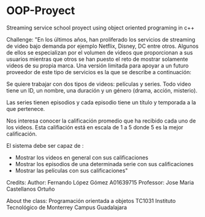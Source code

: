 # OOP-Proyect
Streaming service school proyect using object oriented programing in c++

Challenge: 
"En los últimos años, han proliferado los servicios de streaming de video bajo demanda por ejemplo Netflix, Disney, DC entre otros. Algunos de ellos se especializan por el volumen de videos que proporcionan a sus usuarios mientras que otros se han puesto el reto de mostrar solamente videos de su propia marca. Una versión limitada para apoyar a un futuro proveedor de este tipo de servicios es la que se describe a continuación:

Se quiere trabajar con dos tipos de videos: películas y series. Todo video tiene un ID, un nombre, una duración y un género (drama, acción, misterio).

Las series tienen episodios y cada episodio tiene un título y temporada a la que pertenece.

Nos interesa conocer la calificación promedio que ha recibido cada uno de los videos. Esta califiación está en escala de 1 a 5 donde 5 es la mejor calificación.

El sistema debe ser capaz de :

- Mostrar los videos en general con sus calificaciones
- Mostrar los episodios de una determinada serie con sus calificaciones
- Mostrar las películas con sus calificaciones"


Credits:
Author: Fernando López Gómez A01639715
Professor: Jose Maria Castellanos Ortuño

About the class:
Programación orientada a objetos TC1031
Instituto Tecnológico de Monterrey 
Campus Guadalajara
